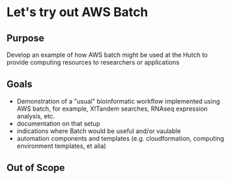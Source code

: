 # Let's try out AWS Batch

## Purpose

Develop an example of how AWS batch might be used at the Hutch to provide
computing resources to researchers or applications

## Goals

 - Demonstration of a "usual" bioinformatic workflow implemented using AWS
   batch, for example, X!Tandem searches, RNAseq expression analysis, etc.
 - documentation on that setup
 - indications where Batch would be useful and/or vaulable
 - automation components and templates (e.g. cloudformation, computing
   environment templates, et alia)

## Out of Scope

